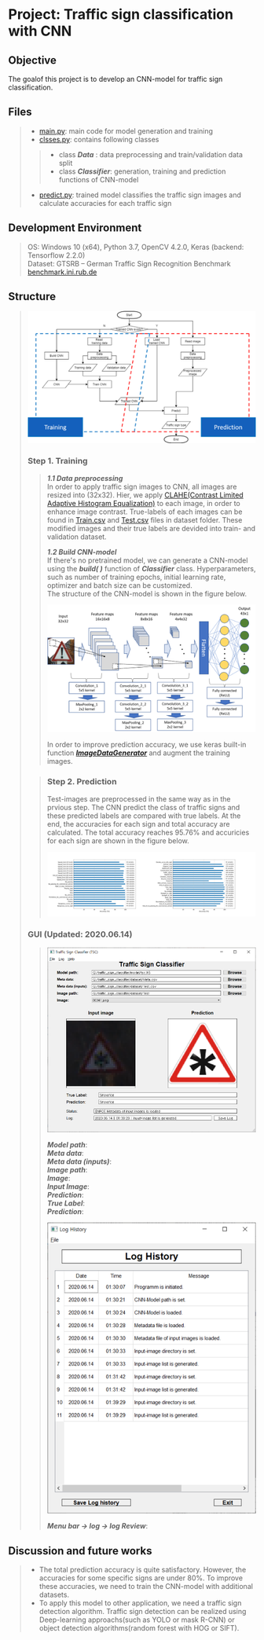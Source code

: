 Project: Traffic sign classification with CNN
=============================================

## Objective
The goalof this project is to develop an CNN-model for traffic sign classification. 

## Files
>* [main.py](https://github.com/DuseobSong/Traffic_sign_classification/blob/master/main.py): main code for model generation and training
>* [clsses.py](https://github.com/DuseobSong/Traffic_sign_classification/blob/master/classes.py): contains following classes
>> * class ***Data***      : data preprocessing and train/validation data split
>> * class ***Classifier***: generation, training and prediction functions of CNN-model
>* [predict.py](https://github.com/DuseobSong/Traffic_sign_classification/blob/master/predict.py): trained model classifies the traffic sign images and calculate accuracies for each traffic sign

## Development Environment
> OS: Windows 10 (x64), Python 3.7, OpenCV 4.2.0, Keras (backend: Tensorflow 2.2.0)  
> Dataset: GTSRB – German Traffic Sign Recognition Benchmark [benchmark.ini.rub.de](http://benchmark.ini.rub.de/)

## Structure
>  
><p align = "center"><img src = "https://github.com/DuseobSong/Traffic_sign_classification/blob/master/images/flow_chart.png"></p>  
>  
> ### Step 1. Training
>> ***1.1 Data preprocessing***  
>> In order to apply traffic sign images to CNN, all images are resized into (32x32). Hier, we apply [CLAHE(Contrast Limited Adaptive Histogram Equalization)](http://amroamroamro.github.io/mexopencv/opencv/clahe_demo_gui.html) to each image, in order to enhance image contrast.
>> True-labels of each images can be found in [Train.csv](https://github.com/DuseobSong/Traffic_sign_classification/blob/master/dataset/Train.csv) and [Test.csv](https://github.com/DuseobSong/Traffic_sign_classification/blob/master/dataset/Test.csv) files in dataset folder. 
These modified images and their true labels are devided into train- and validation dataset.
>>  
>> ***1.2 Build CNN-model***  
>>If there's no pretrained model, we can generate a CNN-model using the ***build( )*** function of ***Classifier*** class. Hyperparameters, such as number of training epochs, initial learning rate, optimizer and batch size can be customized.  
>> The structure of the CNN-model is shown in the figure below.  
>>  
>><p align = "center"><img src = "https://github.com/DuseobSong/Traffic_sign_classification/blob/master/images/model.png"></p>  
>>  
>> In order to improve prediction accuracy, we use keras built-in function ***[ImageDataGenerator](https://keras.io/api/preprocessing/image/)*** and augment the training images.
>  
>> ### Step 2. Prediction  
>> Test-images are preprocessed in the same way as in the prvious step. The CNN predict the class of traffic signs and these predicted labels are compared with true labels. At the end, the accuracies for each sign and total accuracy are calculated. 
>> The total accuracy reaches 95.76% and accuricies for each sign are shown in the figure below.
>>  
>> <p align = "center"><img src = https://github.com/DuseobSong/Traffic_sign_classification/blob/master/Accuracy/accuracy.png></p>
>>  
>  
> ### GUI (Updated: 2020.06.14)  
>><p align = "center"><img src = "https://github.com/DuseobSong/Traffic_sign_classification/blob/master/GUI_IMG/GUI.png"></p>  
>>  
>> ***Model path***:  
>> ***Meta data***:  
>> ***Meta data (inputs)***:  
>> ***Image path***:  
>> ***Image***:  
>> ***Input Image***:  
>> ***Prediction***:  
>> ***True Label***:  
>> ***Prediction***:  
>>  
>> <p align = "center"><img src = "https://github.com/DuseobSong/Traffic_sign_classification/blob/master/GUI_IMG/log_history.png"></p>  
>>  
>> ***Menu bar -> log -> log Review***: 
>>  
## Discussion and future works
> - The total prediction accuracy is quite satisfactory. However, the accuracies for some specific signs are under 80%. To improve these accuracies, we need to train the CNN-model with additional datasets.
> - To apply this model to other application, we need a traffic sign detection algorithm. Traffic sign detection can be realized using Deep-learning approachs(such as YOLO or mask R-CNN) or object detection algorithms(random forest with HOG or SIFT).


